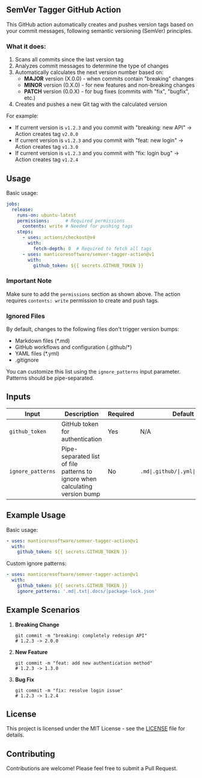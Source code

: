 ## SemVer Tagger GitHub Action

This GitHub action automatically creates and pushes version tags based on your commit messages, following semantic versioning (SemVer) principles.

### What it does:

1. Scans all commits since the last version tag
2. Analyzes commit messages to determine the type of changes
3. Automatically calculates the next version number based on:
   - **MAJOR** version (X.0.0) - when commits contain "breaking" changes
   - **MINOR** version (0.X.0) - for new features and non-breaking changes
   - **PATCH** version (0.0.X) - for bug fixes (commits with "fix", "bugfix", etc.)
4. Creates and pushes a new Git tag with the calculated version

For example:
- If current version is `v1.2.3` and you commit with "breaking: new API"
  → Action creates tag `v2.0.0`
- If current version is `v1.2.3` and you commit with "feat: new login"
  → Action creates tag `v1.3.0`
- If current version is `v1.2.3` and you commit with "fix: login bug"
  → Action creates tag `v1.2.4`

## Usage

Basic usage:
```yaml
jobs:
  release:
    runs-on: ubuntu-latest
    permissions:      # Required permissions
      contents: write # Needed for pushing tags
    steps:
      - uses: actions/checkout@v4
        with:
          fetch-depth: 0  # Required to fetch all tags
      - uses: manticoresoftware/semver-tagger-action@v1
        with:
          github_token: ${{ secrets.GITHUB_TOKEN }}
```

### Important Note
Make sure to add the `permissions` section as shown above. The action requires `contents: write` permission to create and push tags.

### Ignored Files

By default, changes to the following files don't trigger version bumps:
- Markdown files (*.md)
- GitHub workflows and configuration (.github/*)
- YAML files (*.yml)
- .gitignore

You can customize this list using the `ignore_patterns` input parameter. Patterns should be pipe-separated.

## Inputs

| Input | Description | Required | Default |
|-------|-------------|----------|---------|
| `github_token` | GitHub token for authentication | Yes | N/A |
| `ignore_patterns` | Pipe-separated list of file patterns to ignore when calculating version bump | No | `.md\|.github/\|.yml\|.gitignore` |

## Example Usage

Basic usage:
```yaml
- uses: manticoresoftware/semver-tagger-action@v1
  with:
    github_token: ${{ secrets.GITHUB_TOKEN }}
```

Custom ignore patterns:
```yaml
- uses: manticoresoftware/semver-tagger-action@v1
  with:
    github_token: ${{ secrets.GITHUB_TOKEN }}
    ignore_patterns: '.md|.txt|.docs/|package-lock.json'
```

## Example Scenarios

1. **Breaking Change**
   ```git
   git commit -m "breaking: completely redesign API"
   # 1.2.3 -> 2.0.0
   ```

2. **New Feature**
   ```git
   git commit -m "feat: add new authentication method"
   # 1.2.3 -> 1.3.0
   ```

3. **Bug Fix**
   ```git
   git commit -m "fix: resolve login issue"
   # 1.2.3 -> 1.2.4
   ```

## License

This project is licensed under the MIT License - see the [LICENSE](./LICENSE) file for details.

## Contributing

Contributions are welcome! Please feel free to submit a Pull Request.
